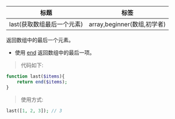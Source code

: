 | 标题                       | 标签                        |
| -------------------------- | --------------------------- |
| last(获取数组最后一个元素) | array,beginner(数组,初学者) |

返回数组中的最后一个元素。

- 使用 [end](https://www.php.net/manual/en/function.end.php) 返回数组中的最后一项。

> 代码如下:

```php
function last($items){
    return end($items);
}
```

> 使用方式:

```php
last([1, 2, 3]); // 3
```
